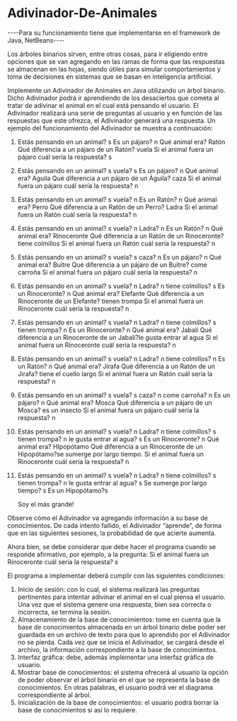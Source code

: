 # Adivinador-De-Animales

----Para su funcionamiento tiene que implementarse en el framework de Java, NetBeans----

Los árboles binarios sirven, entre otras cosas, para ir eligiendo entre opciones que se van agregando en las ramas de forma que las respuestas se almacenan en las hojas, siendo útiles para simular comportamientos y toma de decisiones en sistemas que se basan en inteligencia artificial. 

Implemente un Adivinador de Animales en Java utilizando un árbol binario. Dicho Adivinador podrá ir aprendiendo de los desaciertos que cometa al tratar de adivinar el animal en el cual está pensando el usuario. El Adivinador realizará una serie de preguntas al usuario y en función de las respuestas que este ofrezca, el Adivinador generará una respuesta. Un ejemplo del funcionamiento del Adivinador se muestra a continuación:

1.	Estás pensando en un animal? s
Es un pájaro? n
Qué animal era? Ratón
Qué diferencia a un pájaro de un Ratón? vuela
Si el animal fuera un pájaro cuál sería la respuesta? s
2.	Estás pensando en un animal? s
vuela? s
Es un pájaro? n
Qué animal era? Aguila
Qué diferencia a un pájaro de un Águila? caza
Si el animal fuera un pájaro cuál sería la respuesta? n
3.	Estás pensando en un animal? s
vuela? n
Es un Ratón? n
Qué animal era? Perro
Qué diferencia a un Ratón de un Perro? Ladra
Si el animal fuera un Ratón cuál sería la respuesta? n
4.	Estás pensando en un animal? s
vuela? n
Ladra? n
Es un Ratón? n
Qué animal era? Rinoceronte
Qué diferencia a un Ratón de un Rinoceronte? tiene colmillos
Si el animal fuera un Ratón cuál sería la respuesta? n
5.	Estás pensando en un animal? s
vuela? s
caza? n
Es un pájaro? n
Qué animal era? Buitre
Qué diferencia a un pájaro de un Buitre? come carroña
Si el animal fuera un pájaro cuál sería la respuesta? n
6.	Estás pensando en un animal? s
vuela? n
Ladra? n
tiene colmillos? s
Es un Rinoceronte? n
Qué animal era? Elefante
Qué diferencia a un Rinoceronte de un Elefante? tienen trompa
Si el animal fuera un Rinoceronte cuál sería la respuesta? n
7.	Estás pensando en un animal? s
vuela? n
Ladra? n
tiene colmillos? s
tienen trompa? n
Es un Rinoceronte? n
Qué animal era? Jabalí
Qué diferencia a un Rinoceronte de un Jabalí?le gusta entrar al agua
Si el animal fuera un Rinoceronte cuál sería la respuesta? n
8.	Estás pensando en un animal? s
vuela? n
Ladra? n
tiene colmillos? n
Es un Ratón? n
Qué animal era? Jirafa
Qué diferencia a un Ratón de un Jirafa? tiene el cuello largo
Si el animal fuera un Ratón cuál sería la respuesta? n
9.	Estás pensando en un animal? s
vuela? s
caza? n
come carroña? n
Es un pájaro? n
Qué animal era? Mosca
Qué diferencia a un pájaro de un Mosca? es un insecto
Si el animal fuera un pájaro cuál sería la respuesta? n
10.	Estás pensando en un animal? s
vuela? n
Ladra? n
tiene colmillos? s
tienen trompa? n
le gusta entrar al agua? s
Es un Rinoceronte? n
Qué animal era? HIpopótamo
	Qué diferencia a un Rinoceronte de un Hipopótamo?se sumerge por largo tiempo.
	Si el animal fuera un Rinoceronte cuál sería la respuesta? n
11.	Estás pensando en un animal? s
vuela? n
Ladra? n
tiene colmillos? s
tienen trompa? n
le gusta entrar al agua? s
Se sumerge por largo tiempo? s
Es un Hipopótamo?s



	Soy el más grande!



Observe cómo el Adivinador va agregando información a su base de conocimientos. De cada intento fallido, el Adivinador “aprende”, de forma que en las siguientes sesiones, la probabilidad de que acierte aumenta.

Ahora bien, se debe considerar que debe hacer el programa cuando se responde afirmativo, por ejemplo, a la pregunta: Si el animal fuera un Rinoceronte cuál sería la respuesta? s


El programa a implementar deberá cumplir con las siguientes condiciones:


1.	Inicio de sesión: con lo cual, el sistema realizará las preguntas pertinentes para intentar adivinar el animal en el cual piensa el usuario. Una vez que el sistema genere una respuesta, bien sea correcta o incorrecta, se termina la sesión.
2.	Almacenamiento de la base de conocimientos: tome en cuenta que la base de conocimientos almacenada en un árbol binario debe poder ser guardada en un archivo de texto para que lo aprendido por el Adivinador no se pierda. Cada vez que se inicia el Adivinador, se cargará desde el archivo, la información correspondiente a la base de conocimientos. 
3.	Interfaz gráfica: debe, además implementar una interfaz gráfica de usuario.
4.	Mostrar base de conocimientos: el sistema ofrecerá al usuario la opción de poder observar el árbol binario en el que se representa la base de conocimientos. En otras palabras, el usuario podrá ver el diagrama correspondiente al árbol.
5.	Inicialización de la base de conocimientos: el usuario podrá borrar la base de conocimientos si así lo requiere. 

